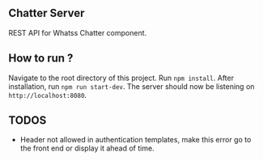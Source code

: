 ## Chatter Server

REST API for Whatss Chatter component.

## How to run ?

Navigate to the root directory of this project.
Run `npm install`.
After installation, run `npm run start-dev`.
The server should now be listening on `http://localhost:8080`.

## TODOS

- Header not allowed in authentication templates, make this error go to the front end or display it ahead of time.